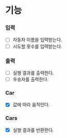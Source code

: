 # 기능

### 입력
- [ ] 자동차 이름을 입력받는다.
- [ ] 시도할 횟수를 입력받는다.

### 출력
- [ ] 실행 결과를 출력한다.
- [ ] 우승자를 출력한다.

### Car
- [x] 값에 따라 움직인다.

### Cars
- [x] 실행 결과를 반환한다.